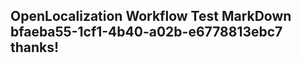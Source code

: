<properties
ms.topic="hero-topic"
ms.test1="hero-topic"
ms.test2="test"/>

## OpenLocalization Workflow Test MarkDown bfaeba55-1cf1-4b40-a02b-e6778813ebc7 thanks!
